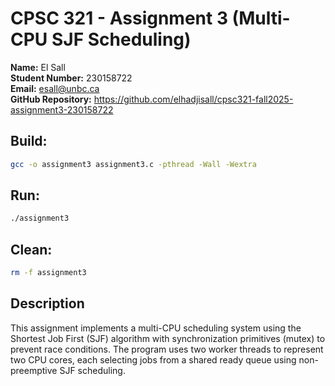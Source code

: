 # CPSC 321 - Assignment 3 (Multi-CPU SJF Scheduling)

**Name:** El Sall  
**Student Number:** 230158722  
**Email:** esall@unbc.ca  
**GitHub Repository:** https://github.com/elhadjisall/cpsc321-fall2025-assignment3-230158722

## Build:

```bash
gcc -o assignment3 assignment3.c -pthread -Wall -Wextra
```

## Run:

```bash
./assignment3
```

## Clean:

```bash
rm -f assignment3
```

## Description

This assignment implements a multi-CPU scheduling system using the Shortest Job First (SJF) algorithm with synchronization primitives (mutex) to prevent race conditions. The program uses two worker threads to represent two CPU cores, each selecting jobs from a shared ready queue using non-preemptive SJF scheduling.

